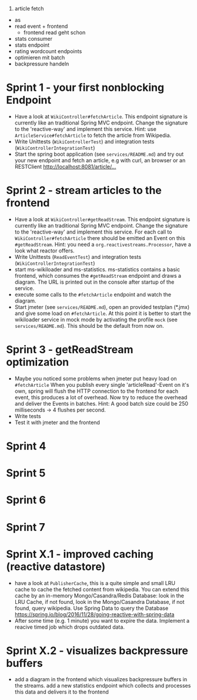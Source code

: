 1. article fetch
  - as
- read event + frontend
  - frontend read geht schon
- stats consumer
- stats endpoint
- rating wordcount endpoints
- optimieren mit batch
- backpressure handeln

Sprint 1 - your first nonblocking Endpoint
========
- Have a look at `WikiController#fetchArticle`. 
  This endpoint signature is currently like an traditional Spring MVC endpoint.
  Change the signature to the 'reactive-way' and implement this service.
  Hint: use `ArticleService#fetchArticle` to fetch the article from Wikipedia.
- Write Unittests (`WikiControllerTest`) and integration tests (`WikiControllerIntegrationTest`)
- Start the spring boot application (see `services/README.md`) and try out your new endpoint and fetch an article, 
  e.g with curl, an browser or an RESTClient <http://localhost:8081/article/...> 

Sprint 2 - stream articles to the frontend
========
- Have a look at `WikiController#getReadStream`.
  This endpoint signature is currently like an traditional Spring MVC endpoint.
  Change the signature to the 'reactive-way' and implement this service.
  For each call to `WikiController#fetchArticle` there should be emitted an Event on
  this `#getReadStream`.
  Hint: you need a `org.reactivestreams.Processor`, have a look what reactor offers.
- Write Unittests (`ReadEventTest`) and integration tests (`WikiControllerIntegrationTest`)
- start ms-wikiloader and ms-statistics. ms-statistics contains a basic frontend, which consumes 
  the `#getReadStream` endpoint and draws a diagram. The URL is printed out in the console after 
  startup of the service.
- execute some calls to the `#fetchArticle` endpoint and watch the diagram.
- Start jmeter (see `services/README.md`), open an provided testplan (*.jmx) and give some load on `#fetchArticle`.
  At this point it is better to start the wikiloader service in mock mode 
  by activating the profile `mock` (see `services/README.md`). This should be the default
  from now on.
  
Sprint 3 - getReadStream optimization
========
- Maybe you noticed some problems when jmeter put heavy load on `#fetchArticle`
  When you publish every single 'articleRead'-Event on it's own, spring will flush 
  the HTTP connection to the frontend for each event, this produces a lot of overhead.
  Now try to reduce the overhead and deliver the Events in batches.
  Hint: A good batch size could be 250 milliseconds -> 4 flushes per second.
- Write tests
- Test it with jmeter and the frontend

Sprint 4
========


Sprint 5
========


Sprint 6
========


Sprint 7
========


Sprint X.1 - improved caching (reactive datastore)
========
- have a look at `PublisherCache`, this is a quite simple and small LRU cache
  to cache the fetched content from wikipedia. You can extend this cache by an 
  in-memory Mongo/Casandra/Redis Database:
  look in the LRU Cache, if not found, look in the Mongo/Casandra Database, 
  if not found, query wikipedia.
  Use Spring Data to query the Database <https://spring.io/blog/2016/11/28/going-reactive-with-spring-data>
- After some time (e.g. 1 minute) you want to expire the data. 
  Implement a reacive timed job which drops outdated data.
  
Sprint X.2 - visualizes backpressure buffers
========  
- add a diagram in the frontend which visualizes backpressure buffers in the streams.
  add a new statistics endpoint which collects and processes this data and delivers it to the frontend
  
